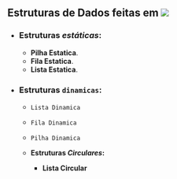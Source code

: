 ## Estruturas de Dados feitas em ![](https://img.shields.io/badge/java-%23ED8B00.svg?&style=for-the-badge&logo=java&logoColor=white)
- ### Estruturas ***estáticas***:
  - __Pilha Estatica__.
  - __Fila Estatica__.
  - __Lista Estatica__.
- ### Estruturas ```dinamicas```:
  - ``Lista Dinamica``
  - ``Fila Dinamica``
  - ``Pilha Dinamica``
    
  - <strong>Estruturas ___Circulares___:<strong/>
    - Lista Circular
  
